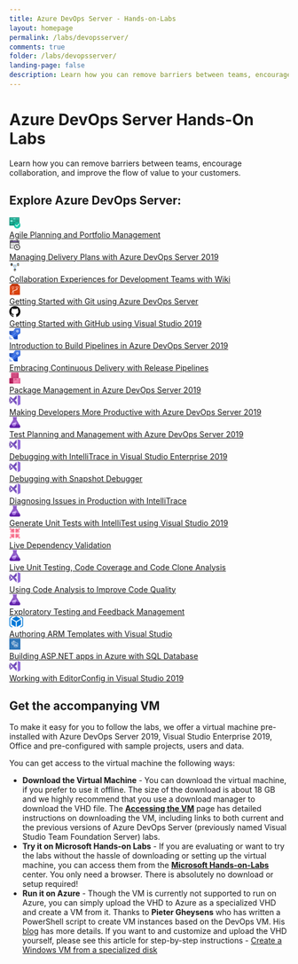 ```yaml
---
title: Azure DevOps Server - Hands-on-Labs 
layout: homepage
permalink: /labs/devopsserver/
comments: true
folder: /labs/devopsserver/
landing-page: false
description: Learn how you can remove barriers between teams, encourage collaboration, and improve the flow of value to your customers with Visual Studio and Azure DevOps Server
---
```

            
<div class="banner4 text-white">            
<div class="container">
        <div class="row">
            <div class="col-sm-12 pt-5 mt-4">
            <h1>Azure DevOps Server Hands-On Labs</h1>
            <p>Learn how you can remove barriers between teams, encourage collaboration, and improve the flow of value to your customers.</p>
            </div> 
        </div>
        </div>
</div>       
<div class="container">
<div class="row my-2">
  <div class="col-sm-12">
  <h2 class="border-0 fon-normal">Explore Azure DevOps Server:</h2>                                  
</div>
</div>
  <div class="row equal-height-columns my-1">        
			<div class="col-lg-3 col-md-6 col-sm-6 col-12 mt-small-5">
			<div class="hover-effect equal-height-column box-cover ml-forsm">
				<div class="row">
					<div class="col-lg-3 col-md-3 col-sm-3 col-3 pl-0 pr-lg-0 pl-small-15 img-mt">
						<div class="bg bg-niagara p-2 text-center">
							<div class="icon-cover"><img src="/images/azureboards.png" alt="azureboards" height="20"></div>
						</div>
					</div>
					<div class="col-lg-9 col-md-9 col-sm-9 col-9 cont-mt cont-pl">					
							<a href="/labs/devopsserver/agile/" class="text-col-gunpower">	
								<div class="bg-white text-font">Agile Planning and Portfolio Management</div>
							</a>
					</div>					
				</div>
			</div>	
			</div>
			<div class="col-lg-3 col-md-6 col-sm-6 col-12 mt-small-5">
			<div class="hover-effect equal-height-column box-cover ml-forsm">
				<div class="row">
					<div class="col-lg-3 col-md-3 col-sm-3 col-3 pl-0 pr-lg-0 pl-small-15 img-mt">
						<div class=" bg bg-purple p-2 text-center">
							<div class="icon-cover"><img src="/images/deliveryplans2.png" alt="deliveryplans2" height="20"></div>
						</div>
					</div>
					<div class="col-lg-9 col-md-9 col-sm-9 col-9 cont-mt cont-pl">					
							<a href="/labs/devopsserver/deliveryplans/" class="text-col-gunpower">	
								<div class="bg-white text-font">Managing Delivery Plans with Azure DevOps Server 2019</div>
							</a>
					</div>					
				</div>
			</div>	
			</div>
            <div class="col-lg-3 col-md-6 col-sm-6 col-12 mt-small-5">
			<div class="hover-effect equal-height-column box-cover ml-forsm">
				<div class="row">
					<div class="col-lg-3 col-md-3 col-sm-3 col-3 pl-0 pr-lg-0 pl-small-15 img-mt">
						<div class=" bg bg-blue2 p-2 text-center">
							<div class="icon-cover"><img src="/images/wiki2.png" alt="wiki2" height="20"></div>
						</div>
					</div>
					<div class="col-lg-9 col-md-9 col-sm-9 col-9 cont-mt cont-pl">					
							<a href="/labs/devopsserver/wiki/" class="text-col-gunpower">	
								<div class="bg-white text-font">Collaboration Experiences for Development Teams with Wiki</div>
							</a>
					</div>					
				</div>
			</div>	
			</div>	
			 <div class="col-lg-3 col-md-6 col-sm-6 col-12 mt-small-5">
			<div class="hover-effect equal-height-column box-cover ml-forsm">
				<div class="row">
					<div class="col-lg-3 col-md-3 col-sm-3 col-3 pl-0 pr-lg-0 pl-small-15 img-mt">
						<div class=" bg bg-crimson p-2 text-center">
							<div class="icon-cover"><img src="/images/azurerepos.png" alt="git" height="20"></div>
						</div>
					</div>
					<div class="col-lg-9 col-md-9 col-sm-9 col-9 cont-mt cont-pl">					
							<a href="/labs/devopsserver/git/" class="text-col-gunpower">	
								<div class="bg-white text-font">Getting Started with Git using Azure DevOps Server</div>
							</a>
					</div>					
				</div>
			</div>	
			</div>	
			</div>
			<div class="row equal-height-columns my-1">  
			 <div class="col-lg-3 col-md-6 col-sm-6 col-12 mt-small-5">
			<div class="hover-effect equal-height-column box-cover ml-forsm">
				<div class="row">
					<div class="col-lg-3 col-md-3 col-sm-3 col-3 pl-0 pr-lg-0 pl-small-15 img-mt">
						<div class=" bg bg-color-black p-2 text-center">
							<div class="icon-cover"><img src="/images/github-42.png" alt="git" height="20"></div>
						</div>
					</div>
					<div class="col-lg-9 col-md-9 col-sm-9 col-9 cont-mt cont-pl">					
							<a href="/labs/devopsserver/github/" class="text-col-gunpower">	
								<div class="bg-white text-font">Getting Started with GitHub using Visual Studio 2019</div>
							</a>
					</div>					
				</div>
			</div>	
			</div>	
			 <div class="col-lg-3 col-md-6 col-sm-6 col-12 mt-small-5">
			<div class="hover-effect equal-height-column box-cover ml-forsm">
				<div class="row">
					<div class="col-lg-3 col-md-3 col-sm-3 col-3 pl-0 pr-lg-0 pl-small-15 img-mt">
						<div class=" bg bg-slateblue p-2 text-center">
							<div class="icon-cover"><img src="/images/azurepipelines.png" alt="azurepipelines" height="20"></div>
						</div>
					</div>
					<div class="col-lg-9 col-md-9 col-sm-9 col-9 cont-mt cont-pl">					
							<a href="/labs/devopsserver/build/" class="text-col-gunpower">	
								<div class="bg-white text-font">Introduction to Build Pipelines in Azure DevOps Server 2019</div>
							</a>
					</div>					
				</div>
			</div>	
			</div>	
            <div class="col-lg-3 col-md-6 col-sm-6 col-12 mt-small-5">
			<div class="hover-effect equal-height-column box-cover ml-forsm">
				<div class="row">
					<div class="col-lg-3 col-md-3 col-sm-3 col-3 pl-0 pr-lg-0 pl-small-15 img-mt">
						<div class=" bg bg-slateblue p-2 text-center">
							<div class="icon-cover"><img src="/images/azurepipelines.png" alt="azurepipelines" height="20"></div>
						</div>
					</div>
					<div class="col-lg-9 col-md-9 col-sm-9 col-9 cont-mt cont-pl">					
							<a href="/labs/devopsserver/releasemanagement/" class="text-col-gunpower">	
								<div class="bg-white text-font">Embracing Continuous Delivery with Release Pipelines</div>
							</a>
					</div>					
				</div>
			</div>	
			</div>
			<div class="col-lg-3 col-md-6 col-sm-6 col-12 mt-small-5">
			<div class="hover-effect equal-height-column box-cover ml-forsm">
				<div class="row">
					<div class="col-lg-3 col-md-3 col-sm-3 col-3 pl-0 pr-lg-0 pl-small-15 img-mt">
						<div class="bg bg-pink p-2 text-center">
							<div class="icon-cover"><img src="/images/azureartifacts.png" alt="azureartifacts" height="20"></div>
						</div>
					</div>
					<div class="col-lg-9 col-md-9 col-sm-9 col-9 cont-mt cont-pl">					
							<a href="/labs/devopsserver/packagemanagement/" class="text-col-gunpower">	
								<div class="bg-white text-font">Package Management in Azure DevOps Server 2019</div>
							</a>
					</div>					
				</div>
			</div>	
			</div>				
     </div>
  <div class="row equal-height-columns my-1">  
  <div class="col-lg-3 col-md-6 col-sm-6 col-12 mt-small-5">
			<div class="hover-effect equal-height-column box-cover ml-forsm">
				<div class="row">
					<div class="col-lg-3 col-md-3 col-sm-3 col-3 pl-0 pr-lg-0 pl-small-15 img-mt">
						<div class=" bg bg-purple p-2 text-center">
							<div class="icon-cover"><img src="/images/vs2019logo.png" alt="vs2019logo" height="20"></div>
						</div>
					</div>
					<div class="col-lg-9 col-md-9 col-sm-9 col-9 cont-mt cont-pl">					
							<a href="/labs/devopsserver/vsproductivity/" class="text-col-gunpower">	
								<div class="bg-white text-font">Making Developers More Productive with Azure DevOps Server 2019</div>
							</a>
					</div>					
				</div>
			</div>	
			</div>      
			<div class="col-lg-3 col-md-6 col-sm-6 col-12 mt-small-5">
			<div class="hover-effect equal-height-column box-cover ml-forsm">
				<div class="row">
					<div class="col-lg-3 col-md-3 col-sm-3 col-3 pl-0 pr-lg-0 pl-small-15 img-mt">
						<div class=" bg bg-purple p-2 text-center">
							<div class="icon-cover"><img src="/images/azuretestplans.png" alt="azuretestplans" height="20"></div>
						</div>
					</div>
					<div class="col-lg-9 col-md-9 col-sm-9 col-9 cont-mt cont-pl">					
							<a href="/labs/devopsserver/testmanagement/" class="text-col-gunpower">	
								<div class="bg-white text-font">Test Planning and Management with Azure DevOps Server 2019</div>
							</a>
					</div>					
				</div>
			</div>	
			</div>	
			<div class="col-lg-3 col-md-6 col-sm-6 col-12 mt-small-5">
			<div class="hover-effect equal-height-column box-cover ml-forsm">
				<div class="row">
					<div class="col-lg-3 col-md-3 col-sm-3 col-3 pl-0 pr-lg-0 pl-small-15 img-mt">
						<div class=" bg bg-purple p-2 text-center">
							<div class="icon-cover"><img src="/images/vs2019logo.png" alt="vs2019logo" height="20"></div>
						</div>
					</div>
					<div class="col-lg-9 col-md-9 col-sm-9 col-9 cont-mt cont-pl">					
							<a href="/labs/devopsserver/debugging/" class="text-col-gunpower">	
								<div class="bg-white text-font">Debugging with IntelliTrace in Visual Studio Enterprise 2019</div>
							</a>
					</div>					
				</div>
			</div>	
			</div>
				<div class="col-lg-3 col-md-6 col-sm-6 col-12 mt-small-5">
			<div class="hover-effect equal-height-column box-cover ml-forsm">
				<div class="row">
					<div class="col-lg-3 col-md-3 col-sm-3 col-3 pl-0 pr-lg-0 pl-small-15 img-mt">
						<div class=" bg bg-purple p-2 text-center">
							<div class="icon-cover"><img src="/images/vs2019logo.png" alt="validation" height="20"></div>
						</div>
					</div>
					<div class="col-lg-9 col-md-9 col-sm-9 col-9 cont-mt cont-pl">					
							<a href="/labs/devopsserver/snapshotdebugger/" class="text-col-gunpower">	
								<div class="bg-white text-font">Debugging with Snapshot Debugger</div>
							</a>
					</div>					
				</div>
			</div>	
			</div>
			</div>
			<div class="row equal-height-columns my-1">  
			 <div class="col-lg-3 col-md-6 col-sm-6 col-12 mt-small-5">
			<div class="hover-effect equal-height-column box-cover ml-forsm">
				<div class="row">
					<div class="col-lg-3 col-md-3 col-sm-3 col-3 pl-0 pr-lg-0 pl-small-15 img-mt">
						<div class=" bg bg-purple p-2 text-center">
							<div class="icon-cover"><img src="/images/vs2019logo.png" alt="vs2019logo" height="20"></div>
						</div>
					</div>
					<div class="col-lg-9 col-md-9 col-sm-9 col-9 cont-mt cont-pl">					
							<a href="/labs/devopsserver/intellitrace/" class="text-col-gunpower">	
								<div class="bg-white text-font">Diagnosing Issues in Production with IntelliTrace</div>
							</a>
					</div>					
				</div>
			</div>	
			</div>	
			<div class="col-lg-3 col-md-6 col-sm-6 col-12 mt-small-5">
			<div class="hover-effect equal-height-column box-cover ml-forsm">
				<div class="row">
					<div class="col-lg-3 col-md-3 col-sm-3 col-3 pl-0 pr-lg-0 pl-small-15 img-mt">
						<div class=" bg bg-purple p-2 text-center">
							<div class="icon-cover"><img src="/images/azuretestplans.png" alt="azuretestplans" height="20"></div>
						</div>
					</div>
					<div class="col-lg-9 col-md-9 col-sm-9 col-9 cont-mt cont-pl">					
							<a href="/labs/devopsserver/intellitest/" class="text-col-gunpower">	
								<div class="bg-white text-font">Generate Unit Tests with IntelliTest using Visual Studio 2019</div>
							</a>
					</div>					
				</div>
			</div>	
			</div>		
			<div class="col-lg-3 col-md-6 col-sm-6 col-12 mt-small-5">
			<div class="hover-effect equal-height-column box-cover ml-forsm">
				<div class="row">
					<div class="col-lg-3 col-md-3 col-sm-3 col-3 pl-0 pr-lg-0 pl-small-15 img-mt">
						<div class=" bg bg-pink p-2 text-center">
							<div class="icon-cover"><img src="/images/validation.png" alt="validation" height="20"></div>
						</div>
					</div>
					<div class="col-lg-9 col-md-9 col-sm-9 col-9 cont-mt cont-pl">					
							<a href="/labs/devopsserver/livedependencyvalidation/" class="text-col-gunpower">	
								<div class="bg-white text-font">Live Dependency Validation</div>
							</a>
					</div>					
				</div>
			</div>	
			</div>	
			<div class="col-lg-3 col-md-6 col-sm-6 col-12 mt-small-5">
			<div class="hover-effect equal-height-column box-cover ml-forsm">
				<div class="row">
					<div class="col-lg-3 col-md-3 col-sm-3 col-3 pl-0 pr-lg-0 pl-small-15 img-mt">
						<div class=" bg bg-purple p-2 text-center">
							<div class="icon-cover"><img src="/images/azuretestplans.png" alt="azuretestplans" height="20"></div>
						</div>
					</div>
					<div class="col-lg-9 col-md-9 col-sm-9 col-9 cont-mt cont-pl">					
							<a href="/labs/devopsserver/liveunittesting/" class="text-col-gunpower">	
								<div class="bg-white text-font">Live Unit Testing, Code Coverage and Code Clone Analysis</div>
							</a>
					</div>					
				</div>
			</div>	
			</div>			
     </div>
	 <div class="row equal-height-columns my-1">        
			<div class="col-lg-3 col-md-6 col-sm-6 col-12 mt-small-5">
			<div class="hover-effect equal-height-column box-cover ml-forsm">
				<div class="row">
					<div class="col-lg-3 col-md-3 col-sm-3 col-3 pl-0 pr-lg-0 pl-small-15 img-mt">
						<div class=" bg bg-purple p-2 text-center">
							<div class="icon-cover"><img src="/images/vs2019logo.png" alt="vs2019logo" height="20"></div>
						</div>
					</div>
					<div class="col-lg-9 col-md-9 col-sm-9 col-9 cont-mt cont-pl">					
							<a href="/labs/devopsserver/codeanalysis/" class="text-col-gunpower">	
								<div class="bg-white text-font">Using Code Analysis to Improve Code Quality</div>
							</a>
					</div>					
				</div>
			</div>	
			</div>	
            <div class="col-lg-3 col-md-6 col-sm-6 col-12 mt-small-5">
			<div class="hover-effect equal-height-column box-cover ml-forsm">
				<div class="row">
					<div class="col-lg-3 col-md-3 col-sm-3 col-3 pl-0 pr-lg-0 pl-small-15 img-mt">
						<div class=" bg bg-purple p-2 text-center">
							<div class="icon-cover"><img src="/images/azuretestplans.png" alt="azuretestplans" height="20"></div>
						</div>
					</div>
					<div class="col-lg-9 col-md-9 col-sm-9 col-9 cont-mt cont-pl">					
							<a href="/labs/devopsserver/exploratorytesting/" class="text-col-gunpower">	
								<div class="bg-white text-font">Exploratory Testing and Feedback Management</div>
							</a>
					</div>					
				</div>
			</div>	
			</div>				     
            <div class="col-lg-3 col-md-6 col-sm-6 col-12 mt-small-5">
			<div class="hover-effect equal-height-column box-cover ml-forsm">
				<div class="row">
					<div class="col-lg-3 col-md-3 col-sm-3 col-3 pl-0 pr-lg-0 pl-small-15 img-mt">
						<div class=" bg bg-azureblue p-2 text-center">
							<div class="icon-cover"><img src="/images/armlogo.png" alt="armlogo" height="20"></div>
						</div>
					</div>
					<div class="col-lg-9 col-md-9 col-sm-9 col-9 cont-mt cont-pl">					
							<a href="/labs/devopsserver/armtemplates/" class="text-col-gunpower">	
								<div class="bg-white text-font">Authoring ARM Templates with Visual Studio</div>
							</a>
					</div>					
				</div>
			</div>	
			</div>	
            <div class="col-lg-3 col-md-6 col-sm-6 col-12 mt-small-5">
			<div class="hover-effect equal-height-column box-cover ml-forsm">
				<div class="row">
					<div class="col-lg-3 col-md-3 col-sm-3 col-3 pl-0 pr-lg-0 pl-small-15 img-mt">
						<div class=" bg bg-color-1 p-2 text-center">
							<div class="icon-cover"><img src="/images/webappsql.png" alt="webappsql" height="20"></div>
						</div>
					</div>
					<div class="col-lg-9 col-md-9 col-sm-9 col-9 cont-mt cont-pl">					
							<a href="/labs/devopsserver/aspnetazure/" class="text-col-gunpower">	
								<div class="bg-white text-font">Building ASP.NET apps in Azure with SQL Database</div>
							</a>
					</div>					
				</div>
			</div>	
			</div>				
     </div>
	  <div class="row equal-height-columns my-1">        
			<div class="col-lg-3 col-md-6 col-sm-6 col-12 mt-small-5">
			<div class="hover-effect equal-height-column box-cover ml-forsm">
				<div class="row">
					<div class="col-lg-3 col-md-3 col-sm-3 col-3 pl-0 pr-lg-0 pl-small-15 img-mt">
						<div class=" bg bg-purple p-2 text-center">
							<div class="icon-cover"><img src="/images/vs2019logo.png" alt="vs2019logo" height="20"></div>
						</div>
					</div>
					<div class="col-lg-9 col-md-9 col-sm-9 col-9 cont-mt cont-pl">					
							<a href="/labs/devopsserver/editorconfig/" class="text-col-gunpower">	
								<div class="bg-white text-font">Working with EditorConfig in Visual Studio 2019</div>
							</a>
					</div>					
				</div>
			</div>	
			</div>	
			</div>
     <div class="row">
	 <div class="col-sm-12">
                                <h2 class="border-0 fon-normal">Get the accompanying VM</h2>
                                <p>To make it easy for you to follow the labs, we offer a virtual machine pre-installed
                                    with Azure DevOps Server 2019, Visual Studio Enterprise 2019, Office and pre-configured with sample projects, users and data.</p>
                                <p>You can get access to the virtual machine the following ways:</p>
                                <ul>
                                    <li>
                                        <strong>Download the Virtual Machine</strong> - You can download the virtual
                                        machine, if you prefer to use it offline. The size of the download is about 18
                                        GB and we highly recommend that you use a download manager to download the VHD
                                        file. The <strong><a href="./devopsvmdownload/">Accessing the VM</a></strong>
                                        page has detailed instructions on downloading the VM, including links to both
                                        current and the previous versions of Azure DevOps Server (previously named Visual Studio Team Foundation Server) labs.
                                    </li>
                                    <li>
                                        <strong>Try it on Microsoft Hands-on Labs</strong> - If you are evaluating or
                                        want to try the labs without the hassle of downloading or setting up the
                                        virtual machine, you can access them from the <a href="./handsonlabs/"><strong>Microsoft
                                                Hands-on-Labs</strong></a> center. You only need a browser. There is
                                        absolutely no download or setup required!
                                    </li>
                                    <li>
                                        <strong>Run it on Azure</strong> - Though the VM is currently not supported to
                                        run on Azure, you can simply upload the VHD to Azure as a specialized VHD and
                                        create a VM from it. Thanks to <strong>Pieter Gheysens</strong> who has written
                                        a PowerShell script to create VM instances based on the DevOps VM. His <a href="https://intovsts.net/2018/01/03/generating-azure-vms-from-a-specialized-vhd-file/"
                                            target="_blank">blog</a> has more details.
                                        If you want to and customize and upload the VHD yourself, please see this
                                        article for step-by-step instructions - <a href="https://docs.microsoft.com/en-us/azure/virtual-machines/windows/create-vm-specialized"
                                            target="_blank">Create a Windows VM from a specialized disk</a>
                                    </li>
                                </ul>
                            </div>
     </div>	 
 </div>